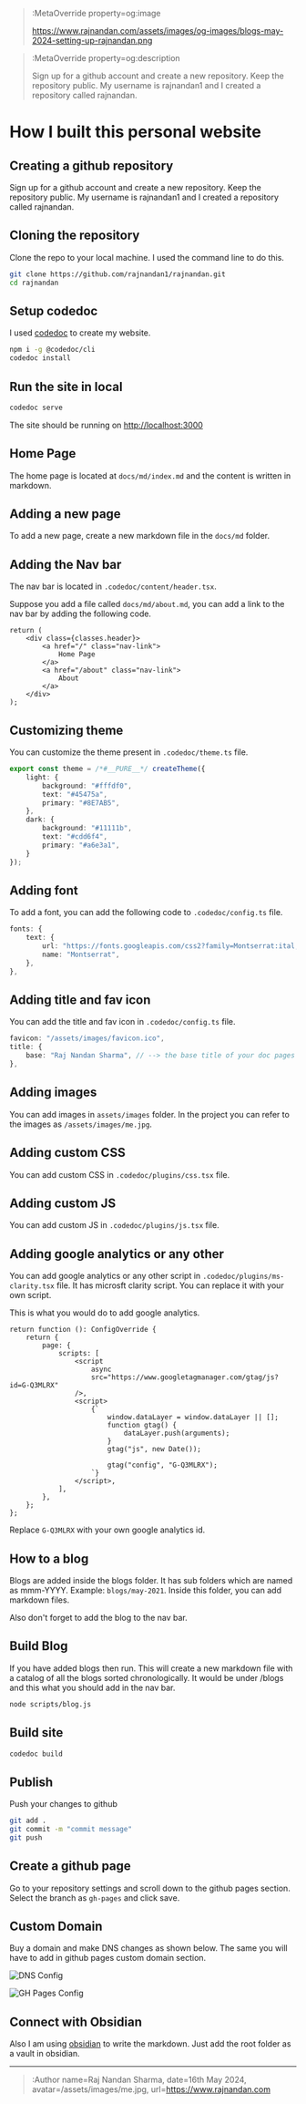 > :MetaOverride property=og:image
>
> https://www.rajnandan.com/assets/images/og-images/blogs-may-2024-setting-up-rajnandan.png

> :MetaOverride property=og:description
>
> Sign up for a github account and create a new repository. Keep the repository public. My username is rajnandan1 and I created a repository called rajnandan. 


# How I built this personal website


## Creating a github repository

Sign up for a github account and create a new repository. Keep the repository public. My username is rajnandan1 and I created a repository called rajnandan. 

## Cloning the repository

Clone the repo to your local machine. I used the command line to do this. 
```bash
git clone https://github.com/rajnandan1/rajnandan.git
cd rajnandan
```

## Setup codedoc

I used [codedoc](https://codedoc.cc/) to create my website. 

```bash
npm i -g @codedoc/cli
codedoc install
```

## Run the site in local

```bash
codedoc serve
```

The site should be running on [http://localhost:3000](http://localhost:3000)

## Home Page

The home page is located at `docs/md/index.md` and the content is written in markdown. 

## Adding a new page

To add a new page, create a new markdown file in the `docs/md` folder. 

## Adding the Nav bar

The nav bar is located in `.codedoc/content/header.tsx`. 

Suppose you add a file called `docs/md/about.md`, you can add a link to the nav bar by adding the following code. 

```tsx
return (
	<div class={classes.header}>
		<a href="/" class="nav-link">
			Home Page
		</a>
		<a href="/about" class="nav-link">
			About
		</a>
	</div>
);
```

## Customizing theme

You can customize the theme present in `.codedoc/theme.ts` file. 

```ts
export const theme = /*#__PURE__*/ createTheme({
    light: {
        background: "#fffdf0",
        text: "#45475a",
        primary: "#8E7AB5",
    },
    dark: {
        background: "#11111b",
        text: "#cdd6f4",
        primary: "#a6e3a1",
    }
});
```

## Adding font

To add a font, you can add the following code to `.codedoc/config.ts` file. 

```ts
fonts: {
	text: {
		url: "https://fonts.googleapis.com/css2?family=Montserrat:ital,wght@0,100..900;1,100..900&display=swap",
		name: "Montserrat",
	},
},
```

## Adding title and fav icon

You can add the title and fav icon in `.codedoc/config.ts` file. 
```ts
favicon: "/assets/images/favicon.ico",
title: {
	base: "Raj Nandan Sharma", // --> the base title of your doc pages
},
```

## Adding images

You can add images in `assets/images` folder. In the project you can refer to the images as `/assets/images/me.jpg`. 

## Adding custom CSS

You can add custom CSS in `.codedoc/plugins/css.tsx` file. 

## Adding custom JS

You can add custom JS in `.codedoc/plugins/js.tsx` file. 

## Adding google analytics or any other

You can add google analytics or any other script in `.codedoc/plugins/ms-clarity.tsx` file. It has microsft clarity script. You can replace it with your own script. 

This is what you would do to add google analytics. 

```tsx
return function (): ConfigOverride {
	return {
		page: {
			scripts: [
				<script
					async
					src="https://www.googletagmanager.com/gtag/js?id=G-Q3MLRX"
				/>,
				<script>
					{`
						window.dataLayer = window.dataLayer || [];
						function gtag() {
							dataLayer.push(arguments);
						}
						gtag("js", new Date());

						gtag("config", "G-Q3MLRX");
					`}
				</script>,
			],
		},
	};
};
```

Replace `G-Q3MLRX` with your own google analytics id. 

## How to a blog

Blogs are added inside the blogs folder. It has sub folders which are named as mmm-YYYY. Example: `blogs/may-2021`. Inside this folder, you can add markdown files. 

Also don't forget to add the blog to the nav bar. 

## Build Blog

If you have added blogs then run. This will create a new markdown file with a catalog of all the blogs sorted chronologically. It would be under /blogs and this what you should add in the nav bar.

```bash
node scripts/blog.js
```

## Build site

```bash
codedoc build
```

## Publish

Push your changes to github
```bash
git add .
git commit -m "commit message"
git push
```

## Create a github page

Go to your repository settings and scroll down to the github pages section. Select the branch as `gh-pages` and click save. 

## Custom Domain

Buy a domain and make DNS changes as shown below. The same you will have to add in github pages custom domain section. 

![DNS Config](/assets/images/dns.png "DNS Config")

![GH Pages Config](/assets/images/gh-pages.png "GH Pages Config")

## Connect with Obsidian

Also I am using [obsidian](https://obsidian.md/) to write the markdown. Just add the root folder as a vault in obsidian.

---

> :Author name=Raj Nandan Sharma,
> date=16th May 2024,
> avatar=/assets/images/me.jpg,
> url=https://www.rajnandan.com   
		